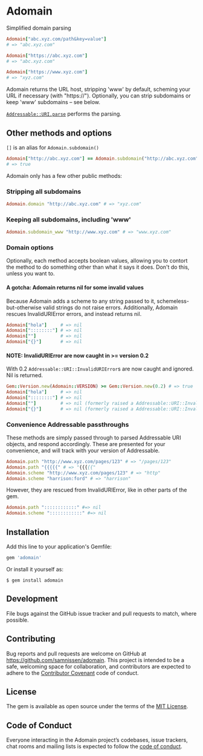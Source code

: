 # Adomain

Simplified domain parsing

```ruby
Adomain["abc.xyz.com/path&key=value"]
# => "abc.xyz.com"

Adomain["https://abc.xyz.com"]
# => "abc.xyz.com"

Adomain["https://www.xyz.com"]
# => "xyz.com"
```

Adomain returns the URL host, stripping 'www' by default,
scheming your URL if necessary (with "https://").
Optionally, you can strip subdomains or keep 'www' subdomains – see below.

[`Addressable::URI.parse`](https://github.com/sporkmonger/addressable#example-usage)
performs the parsing.

## Other methods and options

`[]` is an alias for `Adomain.subdomain()`

```ruby
Adomain["http://abc.xyz.com"] == Adomain.subdomain("http://abc.xyz.com")
# => true
```

Adomain only has a few other public methods:

### Stripping all subdomains

```ruby
Adomain.domain "http://abc.xyz.com" # => "xyz.com"
```

### Keeping all subdomains, including 'www'

```ruby
Adomain.subdomain_www "http://www.xyz.com" # => "www.xyz.com"
```

### Domain options

Optionally, each method accepts boolean values,
allowing you to contort the method to do something other
than what it says it does. Don't do this, unless you want to.

#### A gotcha: Adomain returns nil for some invalid values

Because Adomain adds a scheme to any string passed to it,
schemeless-but-otherwise valid strings do not raise errors.
Additionally, Adomain rescues InvalidURIError errors,
and instead returns nil.

```ruby
Adomain["hola"]     # => nil
Adomain["::::::::"] # => nil
Adomain[""]         # => nil
Adomain["{}"]       # => nil
```

#### NOTE: InvalidURIError are now caught in >= version 0.2

With 0.2 `Addressable::URI::InvalidURIError`s are now caught
and ignored. Nil is returned.

```ruby
Gem::Version.new(Adomain::VERSION) >= Gem::Version.new(0.2) # => true
Adomain["hola"]     # => nil
Adomain["::::::::"] # => nil
Adomain[""]         # => nil (formerly raised a Addressable::URI::InvalidURIError)
Adomain["{}"]       # => nil (formerly raised a Addressable::URI::InvalidURIError)
```

### Convenience Addressable passthroughs

These methods are simply passed through to parsed
Addressable URI objects, and respond accordingly.
These are presented for your convenience, and will track with
your version of Addressable.

```ruby
Adomain.path "http://www.xyz.com/pages/123" # => "/pages/123"
Adomain.path "{{{{{" # => "{{{{{"
Adomain.scheme "http://www.xyz.com/pages/123" # => "http"
Adomain.scheme "harrison:ford" # => "harrison"
```

However, they are rescued from InvalidURIError,
like in other parts of the gem.

```ruby
Adomain.path "::::::::::::" #=> nil
Adomain.scheme "::::::::::::" #=> nil
```

## Installation

Add this line to your application's Gemfile:

```ruby
gem 'adomain'
```

Or install it yourself as:

    $ gem install adomain



## Development

File bugs against the GitHub issue tracker and pull requests to match,
where possible.

## Contributing

Bug reports and pull requests are welcome on GitHub at
https://github.com/samnissen/adomain. This project is intended to be a safe,
welcoming space for collaboration, and contributors are expected to adhere
to the [Contributor Covenant](http://contributor-covenant.org) code of conduct.

## License

The gem is available as open source under the terms of the
[MIT License](https://opensource.org/licenses/MIT).

## Code of Conduct

Everyone interacting in the Adomain project’s codebases, issue trackers,
chat rooms and mailing lists is expected to follow the
[code of conduct](https://github.com/samnissen/adomain/blob/master/CODE_OF_CONDUCT.md).
